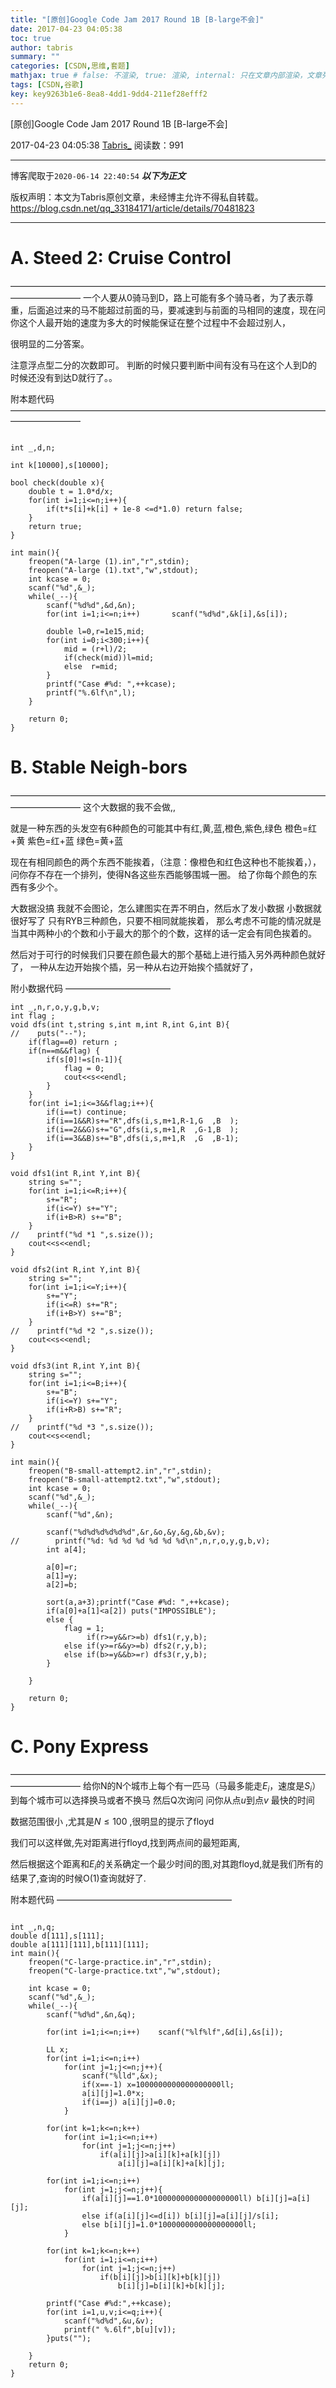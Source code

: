 ```yaml
---
title: "[原创]Google Code Jam 2017 Round 1B [B-large不会]"
date: 2017-04-23 04:05:38
toc: true
author: tabris
summary: ""
categories: [CSDN,思维,套题]
mathjax: true # false: 不渲染, true: 渲染, internal: 只在文章内部渲染，文章列表中不渲染
tags: [CSDN,谷歌]
key: key9263b1e6-8ea8-4dd1-9dd4-211ef28efff2
---
```


[原创]Google Code Jam 2017 Round 1B [B-large不会]

2017-04-23 04:05:38  [Tabris_](https://me.csdn.net/qq_33184171) 阅读数：991

---

博客爬取于`2020-06-14 22:40:54`
***以下为正文***

版权声明：本文为Tabris原创文章，未经博主允许不得私自转载。
https://blog.csdn.net/qq_33184171/article/details/70481823

<!-- more -->

---


# A. Steed 2: Cruise Control
————————————————————————————————————————————
一个人要从0骑马到D，路上可能有多个骑马者，为了表示尊重，后面追过来的马不能超过前面的马，要减速到与前面的马相同的速度，现在问你这个人最开始的速度为多大的时候能保证在整个过程中不会超过别人，

很明显的二分答案。

注意浮点型二分的次数即可。
判断的时候只要判断中间有没有马在这个人到D的时候还没有到达D就行了。。

附本题代码
————————————————————————————————————————————
```

int _,d,n;

int k[10000],s[10000];

bool check(double x){
    double t = 1.0*d/x;
    for(int i=1;i<=n;i++){
        if(t*s[i]+k[i] + 1e-8 <=d*1.0) return false;
    }
    return true;
}

int main(){
    freopen("A-large (1).in","r",stdin);
    freopen("A-large (1).txt","w",stdout);
    int kcase = 0;
    scanf("%d",&_);
    while(_--){
        scanf("%d%d",&d,&n);
        for(int i=1;i<=n;i++)       scanf("%d%d",&k[i],&s[i]);

        double l=0,r=1e15,mid;
        for(int i=0;i<300;i++){
            mid = (r+l)/2;
            if(check(mid))l=mid;
            else  r=mid;
        }
        printf("Case #%d: ",++kcase);
        printf("%.6lf\n",l);
    }

    return 0;
}
```




# B. Stable Neigh-bors
————————————————————————————————————————————
这个大数据的我不会做,,

就是一种东西的头发空有6种颜色的可能其中有红,黄,蓝,橙色,紫色,绿色
橙色=红+黄
紫色=红+蓝
绿色=黄+蓝

现在有相同颜色的两个东西不能挨着，（注意：像橙色和红色这种也不能挨着，），问你存不存在一个排列，使得N各这些东西能够围城一圈。
给了你每个颜色的东西有多少个。

大数据没搞
我就不会图论，怎么建图实在弄不明白，然后水了发小数据
小数据就很好写了
只有RYB三种颜色，只要不相同就能挨着，
那么考虑不可能的情况就是当其中两种小的个数和小于最大的那个的个数，这样的话一定会有同色挨着的。

然后对于可行的时候我们只要在颜色最大的那个基础上进行插入另外两种颜色就好了，
一种从左边开始挨个插，另一种从右边开始挨个插就好了，

附小数据代码
————————————
```
int _,n,r,o,y,g,b,v;
int flag ;
void dfs(int t,string s,int m,int R,int G,int B){
//    puts("--");
    if(flag==0) return ;
    if(n==m&&flag) {
        if(s[0]!=s[n-1]){
            flag = 0;
            cout<<s<<endl;
        }
    }
    for(int i=1;i<=3&&flag;i++){
        if(i==t) continue;
        if(i==1&&R)s+="R",dfs(i,s,m+1,R-1,G  ,B  );
        if(i==2&&G)s+="G",dfs(i,s,m+1,R  ,G-1,B  );
        if(i==3&&B)s+="B",dfs(i,s,m+1,R  ,G  ,B-1);
    }
}

void dfs1(int R,int Y,int B){
    string s="";
    for(int i=1;i<=R;i++){
        s+="R";
        if(i<=Y) s+="Y";
        if(i+B>R) s+="B";
    }
//    printf("%d *1 ",s.size());
    cout<<s<<endl;
}

void dfs2(int R,int Y,int B){
    string s="";
    for(int i=1;i<=Y;i++){
        s+="Y";
        if(i<=R) s+="R";
        if(i+B>Y) s+="B";
    }
//    printf("%d *2 ",s.size());
    cout<<s<<endl;
}

void dfs3(int R,int Y,int B){
    string s="";
    for(int i=1;i<=B;i++){
        s+="B";
        if(i<=Y) s+="Y";
        if(i+R>B) s+="R";
    }
//    printf("%d *3 ",s.size());
    cout<<s<<endl;
}

int main(){
    freopen("B-small-attempt2.in","r",stdin);
    freopen("B-small-attempt2.txt","w",stdout);
    int kcase = 0;
    scanf("%d",&_);
    while(_--){
        scanf("%d",&n);

        scanf("%d%d%d%d%d%d",&r,&o,&y,&g,&b,&v);
//        printf("%d: %d %d %d %d %d %d\n",n,r,o,y,g,b,v);
        int a[4];

        a[0]=r;
        a[1]=y;
        a[2]=b;

        sort(a,a+3);printf("Case #%d: ",++kcase);
        if(a[0]+a[1]<a[2]) puts("IMPOSSIBLE");
        else {
            flag = 1;
                 if(r>=y&&r>=b) dfs1(r,y,b);
            else if(y>=r&&y>=b) dfs2(r,y,b);
            else if(b>=y&&b>=r) dfs3(r,y,b);
        }

    }

    return 0;
}
```





# C. Pony Express
————————————————————————————————————————————
给你N的N个城市上每个有一匹马（马最多能走$E_i$，速度是$S_i$） 到每个城市可以选择换马或者不换马  然后Q次询问 问你从点$u$到点$v$ 最快的时间

数据范围很小 ,尤其是$N\leq100$ ,很明显的提示了floyd

我们可以这样做,先对距离进行floyd,找到两点间的最短距离,

然后根据这个距离和$E_i$的关系确定一个最少时间的图,对其跑floyd,就是我们所有的结果了,查询的时候O(1)查询就好了.

附本题代码
————————————————————
```

int _,n,q;
double d[111],s[111];
double a[111][111],b[111][111];
int main(){
    freopen("C-large-practice.in","r",stdin);
    freopen("C-large-practice.txt","w",stdout);

    int kcase = 0;
    scanf("%d",&_);
    while(_--){
        scanf("%d%d",&n,&q);

        for(int i=1;i<=n;i++)    scanf("%lf%lf",&d[i],&s[i]);

        LL x;
        for(int i=1;i<=n;i++)
            for(int j=1;j<=n;j++){
                scanf("%lld",&x);
                if(x==-1) x=1000000000000000000ll;
                a[i][j]=1.0*x;
                if(i==j) a[i][j]=0.0;
            }

        for(int k=1;k<=n;k++)
            for(int i=1;i<=n;i++)
                for(int j=1;j<=n;j++)
                    if(a[i][j]>a[i][k]+a[k][j])
                        a[i][j]=a[i][k]+a[k][j];

        for(int i=1;i<=n;i++)
            for(int j=1;j<=n;j++){
                if(a[i][j]==1.0*1000000000000000000ll) b[i][j]=a[i][j];
                else if(a[i][j]<=d[i]) b[i][j]=a[i][j]/s[i];
                else b[i][j]=1.0*1000000000000000000ll;
            }

        for(int k=1;k<=n;k++)
            for(int i=1;i<=n;i++)
                for(int j=1;j<=n;j++)
                    if(b[i][j]>b[i][k]+b[k][j])
                        b[i][j]=b[i][k]+b[k][j];

        printf("Case #%d:",++kcase);
        for(int i=1,u,v;i<=q;i++){
            scanf("%d%d",&u,&v);
            printf(" %.6lf",b[u][v]);
        }puts("");

    }
    return 0;
}
```
